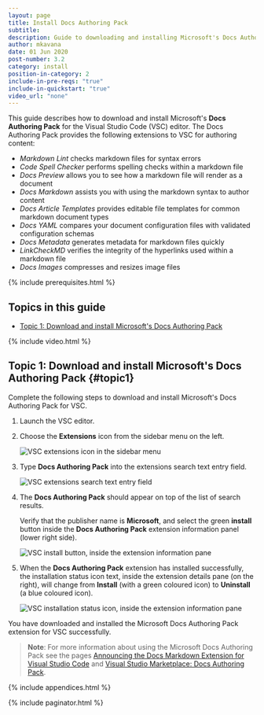 ```yaml
---
layout: page
title: Install Docs Authoring Pack
subtitle:
description: Guide to downloading and installing Microsoft's Docs Authoring Pack for Visual Studio Code
author: mkavana
date: 01 Jun 2020
post-number: 3.2
category: install
position-in-category: 2
include-in-pre-reqs: "true"
include-in-quickstart: "true"
video_url: "none"
---
```


This guide describes how to download and install Microsoft's **Docs Authoring Pack** for the Visual Studio Code (VSC) editor. The Docs Authoring Pack provides the following extensions to VSC for authoring content:

- *Markdown Lint* checks markdown files for syntax errors
- *Code Spell Checker* performs spelling checks within a markdown file
- *Docs Preview* allows you to see how a markdown file will render as a document
- *Docs Markdown* assists you with using the markdown syntax to author content
- *Docs Article Templates* provides editable file templates for common markdown document types
- *Docs YAML* compares your document configuration files with validated configuration schemas
- *Docs Metadata* generates metadata for markdown files quickly
- *LinkCheckMD* verifies the integrity of the hyperlinks used within a markdown file
- *Docs Images* compresses and resizes image files

{% include prerequisites.html %}

## Topics in this guide

- [Topic 1: Download and install Microsoft's Docs Authoring Pack](#topic1)

{% include video.html %}

## Topic 1: Download and install Microsoft's Docs Authoring Pack {#topic1}

Complete the following steps to download and install Microsoft's Docs Authoring Pack for VSC.

1. Launch the VSC editor.

2. Choose the **Extensions** icon from the sidebar menu on the left.

    ![VSC extensions icon in the sidebar menu](../assets/images/03-install/author-pack/docs-ext-002.png)

3. Type **Docs Authoring Pack** into the extensions search text entry field.

    ![VSC extensions search text entry field](../assets/images/03-install/author-pack/docs-ext-003.png)

4. The **Docs Authoring Pack** should appear on top of the list of search results.

   Verify that the publisher name is **Microsoft**, and select the green **install** button inside the **Docs Authoring Pack** extension information panel (lower right side).

   ![VSC install button, inside the extension information pane](../assets/images/03-install/author-pack/docs-ext-004.png)

5. When the **Docs Authoring Pack** extension has installed successfully, the installation status icon text, inside the extension details pane (on the right), will change from **Install** (with a green coloured icon) to **Uninstall** (a blue coloured icon).

    ![VSC installation status icon, inside the extension information pane](../assets/images/03-install/author-pack/docs-ext-005.png)

You have downloaded and installed the Microsoft Docs Authoring Pack extension for VSC successfully.

> **Note**: For more information about using the Microsoft Docs Authoring Pack see the pages [Announcing the Docs Markdown Extension for Visual Studio Code](https://docs.microsoft.com/teamblog/docs-extension) and [Visual Studio Marketplace: Docs Authoring Pack](https://marketplace.visualstudio.com/items?itemName=docsmsft.docs-authoring-pack).

{% include appendices.html %}

{% include paginator.html %}
